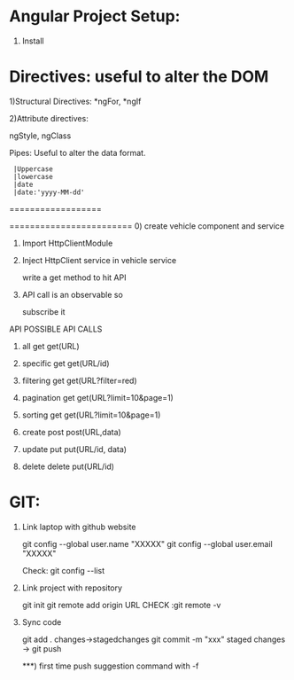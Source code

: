 Angular Project Setup:
=====================

1) Install 


Directives: useful to alter the DOM
===========

1)Structural Directives:
   *ngFor, *ngIf

2)Attribute directives:
   
   ngStyle, ngClass

Pipes: Useful to alter the data format.

     |Uppercase
     |lowercase
     |date
     |date:'yyyy-MM-dd'


<!-- DATA FLOW -->
==================


<!-- API Integration -->
========================
0) create vehicle component and service

1) Import HttpClientModule

2) Inject HttpClient service in vehicle service
   
   write a get method to hit API

3) API call is an observable so
   
   subscribe it 
   

API POSSIBLE API CALLS

1) all          get         get(URL)

2) specific     get         get(URL/id)

3) filtering    get         get(URL?filter=red)

4) pagination   get         get(URL?limit=10&page=1)

5) sorting      get         get(URL?limit=10&page=1)

6) create       post        post(URL,data)

7) update       put         put(URL/id, data)

8) delete       delete      put(URL/id)




GIT:
=====

1) Link laptop with github website

   git config --global user.name  "XXXXX"
   git config --global user.email  "XXXXX"

   Check: git config --list


2) Link project with repository

    git init
    git remote add origin URL
    CHECK :git remote -v

3) Sync code

   git add .                     changes->stagedchanges
   git commit -m "xxx"           staged changes ->
   git push

   ***) first time push suggestion command with -f




